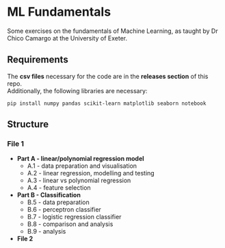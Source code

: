 # ML Fundamentals  
Some exercises on the fundamentals of Machine Learning, as taught by Dr Chico Camargo at the University of Exeter.  

## Requirements  
The **csv files** necessary for the code are in the **releases section** of this repo.  
Additionally, the following libraries are necessary:
```
pip install numpy pandas scikit-learn matplotlib seaborn notebook
```

## Structure
### File 1
- **Part A - linear/polynomial regression model**
  - A.1 - data preparation and visualisation
  - A.2 - linear regression, modelling and testing
  - A.3 - linear vs polynomial regression
  - A.4 - feature selection
- **Part B - Classification**
  - B.5 - data preparation
  - B.6 - perceptron classifier
  - B.7 - logistic regression classifier
  - B.8 - comparison and analysis
  - B.9 - analysis
- **File 2**
  
